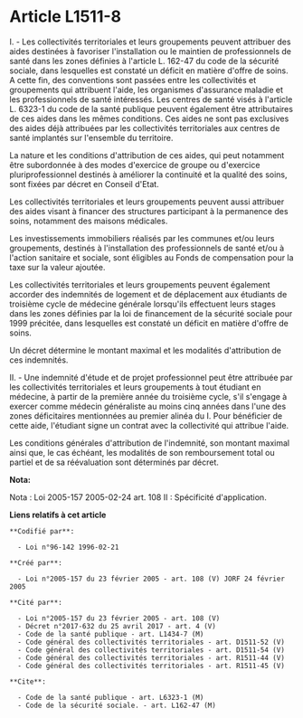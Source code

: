 # Article L1511-8

I. - Les collectivités territoriales et leurs groupements peuvent attribuer des aides destinées à favoriser l'installation ou
le maintien de professionnels de santé dans les zones définies à l'article L. 162-47 du code de la sécurité sociale, dans
lesquelles est constaté un déficit en matière d'offre de soins. A cette fin, des conventions sont passées entre les
collectivités et groupements qui attribuent l'aide, les organismes d'assurance maladie et les professionnels de santé
intéressés. Les centres de santé visés à l'article L. 6323-1 du code de la santé publique peuvent également être
attributaires de ces aides dans les mêmes conditions. Ces aides ne sont pas exclusives des aides déjà attribuées par les
collectivités territoriales aux centres de santé implantés sur l'ensemble du territoire.

La nature et les conditions d'attribution de ces aides, qui peut notamment être subordonnée à des modes d'exercice de groupe
ou d'exercice pluriprofessionnel destinés à améliorer la continuité et la qualité des soins, sont fixées par décret en
Conseil d'Etat.

Les collectivités territoriales et leurs groupements peuvent aussi attribuer des aides visant à financer des structures
participant à la permanence des soins, notamment des maisons médicales.

Les investissements immobiliers réalisés par les communes et/ou leurs groupements, destinés à l'installation des
professionnels de santé et/ou à l'action sanitaire et sociale, sont éligibles au Fonds de compensation pour la taxe sur la
valeur ajoutée.

Les collectivités territoriales et leurs groupements peuvent également accorder des indemnités de logement et de déplacement
aux étudiants de troisième cycle de médecine générale lorsqu'ils effectuent leurs stages dans les zones définies par la loi
de financement de la sécurité sociale pour 1999 précitée, dans lesquelles est constaté un déficit en matière d'offre de
soins.

Un décret détermine le montant maximal et les modalités d'attribution de ces indemnités.

II. - Une indemnité d'étude et de projet professionnel peut être attribuée par les collectivités territoriales et leurs
groupements à tout étudiant en médecine, à partir de la première année du troisième cycle, s'il s'engage à exercer comme
médecin généraliste au moins cinq années dans l'une des zones déficitaires mentionnées au premier alinéa du I. Pour
bénéficier de cette aide, l'étudiant signe un contrat avec la collectivité qui attribue l'aide.

Les conditions générales d'attribution de l'indemnité, son montant maximal ainsi que, le cas échéant, les modalités de son
remboursement total ou partiel et de sa réévaluation sont déterminés par décret.

**Nota:**

Nota : Loi 2005-157 2005-02-24 art. 108 II : Spécificité d'application.

**Liens relatifs à cet article**

	**Codifié par**:

	  - Loi n°96-142 1996-02-21

	**Créé par**:

	  - Loi n°2005-157 du 23 février 2005 - art. 108 (V) JORF 24 février 2005

	**Cité par**:

	  - Loi n°2005-157 du 23 février 2005 - art. 108 (V)
	  - Décret n°2017-632 du 25 avril 2017 - art. 4 (V)
	  - Code de la santé publique - art. L1434-7 (M)
	  - Code général des collectivités territoriales - art. D1511-52 (V)
	  - Code général des collectivités territoriales - art. D1511-54 (V)
	  - Code général des collectivités territoriales - art. R1511-44 (V)
	  - Code général des collectivités territoriales - art. R1511-45 (V)

	**Cite**:

	  - Code de la santé publique - art. L6323-1 (M)
	  - Code de la sécurité sociale. - art. L162-47 (M)
